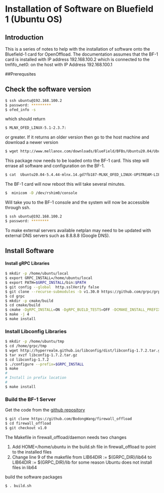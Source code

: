 # Installation of Software on Bluefield 1 (Ubuntu OS)

## Introduction
This is a series of notes to help with the installation of software onto the Bluefield-1 card for OpenOffload. The documentation assumes that the
BF-1 card is installed with IP address 192.168.100.2 which is connected to the tmfifo_net0: on the host with IP Address 192.168.100.1

##Prerequsites

## Check the software version


```bash
$ ssh ubuntu@192.168.100.2
$ password: *********
$ ofed_info -s
```
which should return
```bash
$ MLNX_OFED_LINUX-5.1-2.3.7:
```

or greater. If it returns an older version then go to the host machine and download a newer version
```bash
$ wget http://www.mellanox.com/downloads/BlueField/BFBs/Ubuntu20.04/Ubuntu20.04-5.4.44-mlnx.14.gd7fb187-MLNX_OFED_LINUX-UPSTREAM-LIBS-5.1-2.3.7.1-2-aarch64.bfb
```

This package now needs to be loaded onto the BF-1 card. This step will errase all software and configuration on the BF-1.
```bash
$ cat  Ubuntu20.04-5.4.44-mlnx.14.gd7fb187-MLNX_OFED_LINUX-UPSTREAM-LIBS-5.1-2.3.7.1-2-aarch64.bfb > /dev/rshim0/boot
```
The BF-1 card will now reboot this will take several minutes.
```bash
$  minicom -D /dev/rshim0/console
```
Will take you to the BF-1 console and the system will now be accessible through ssh.
```bash
$ ssh ubuntu@192.168.100.2
$ password: ********
```
To make external servers available netplan may need to be updated with external DNS servers such as 8.8.8.8 (Google DNS).

## Install Software


#### Install gRPC Libraries
```bash
$ mkdir -p /home/ubuntu/local
$ export GRPC_INSTALL=/home/ubuntu/local
$ export PATH=$GRPC_INSTALL/bin:$PATH
$ git config --global  http.sslVerify false
$ git clone --recurse-submodules -b v1.30.0 https://github.com/grpc/grpc
$ cd grpc
$ mkdir -p cmake/build 
$ cd cmake/build
$ cmake -DgRPC_INSTALL=ON -DgRPC_BUILD_TESTS=OFF -DCMAKE_INSTALL_PREFIX=$GRPC_INSTALL ../..
$ make -j 4
$ make install
```
### Install Libconfig Libraries
```bash
$ mkdir -p /home/ubuntu/tmp
$ cd /home/grpc/tmp
$ wget http://hyperrealm.github.io/libconfig/dist/libconfig-1.7.2.tar.gz
$ tar xvzf libconfig-1.7.2.tar.gz
$ cd libconfig-1.7.2
$ ./configure --prefix=$GRPC_INSTALL
$ make
#
# Install in prefix location
#
$ make install
```
### Build the BF-1 Server
Get the code from the [github repository](https://github.com/BodongWang/firewall_offload)
```bash
$ git clone https://github.com/BodongWang/firewall_offload
$ cd firewall_offload
$ git checkout v1.0
```
The Makefile in firewall_offload/daemon needs two changes

1. Add HOME=/home/ubuntu in the build.sh file in firewall_offload to point to the installed files
2. Change line 9 of the makefile from   LIB64DIR := $(GRPC_DIR)/lib64 to LIB64DIR := $(GRPC_DIR)/lib for some reason Ubuntu does not install files in lib64

build the software packages
```bash
$ . build.sh
```